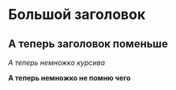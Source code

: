 # Большой заголовок

## А теперь заголовок поменьше

*А теперь немножко курсива*

__А теперь немножко не помню чего__
